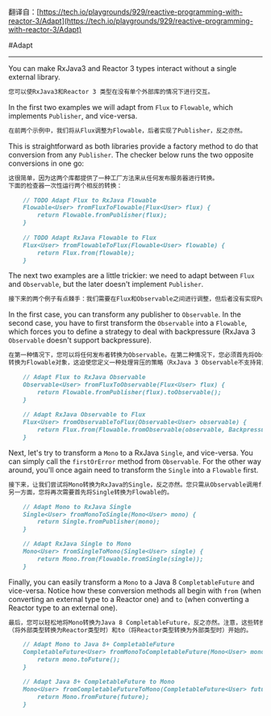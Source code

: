 翻译自：[https://tech.io/playgrounds/929/reactive-programming-with-reactor-3/Adapt](https://tech.io/playgrounds/929/reactive-programming-with-reactor-3/Adapt)

#Adapt
***
You can make RxJava3 and Reactor 3 types interact without a single external library.
```markdown
您可以使RxJava3和Reactor 3 类型在没有单个外部库的情况下进行交互。
```

In the first two examples we will adapt from `Flux` to `Flowable`, which implements 
`Publisher`, and vice-versa.
```markdown
在前两个示例中，我们将从Flux调整为Flowable，后者实现了Publisher，反之亦然。
```

This is straightforward as both libraries provide a factory method to do that 
conversion from any `Publisher`. The checker below runs the two opposite conversions 
in one go:
```markdown
这很简单，因为这两个库都提供了一种工厂方法来从任何发布服务器进行转换。
下面的检查器一次性运行两个相反的转换：
```

```markdown
    // TODO Adapt Flux to RxJava Flowable
    Flowable<User> fromFluxToFlowable(Flux<User> flux) {
        return Flowable.fromPublisher(flux);
    }
    
    // TODO Adapt RxJava Flowable to Flux
    Flux<User> fromFlowableToFlux(Flowable<User> flowable) {
        return Flux.from(flowable);
    }
```

The next two examples are a little trickier: we need to adapt between `Flux` and 
`Observable`, but the later doesn't implement `Publisher`.
```markdown
接下来的两个例子有点棘手：我们需要在Flux和Observable之间进行调整，但后者没有实现Publisher。
```

In the first case, you can transform any publisher to `Observable`. In the second 
case, you have to first transform the `Observable` into a `Flowable`, which forces 
you to define a strategy to deal with backpressure (RxJava 3 `Observable` doesn't 
support backpressure).
```markdown
在第一种情况下，您可以将任何发布者转换为Observable。在第二种情况下，您必须首先将Observable对象
转换为Flowable对象，这迫使您定义一种处理背压的策略（RxJava 3 Observable不支持背压）。
```

```markdown
    // Adapt Flux to RxJava Observable
    Observable<User> fromFluxToObservable(Flux<User> flux) {
        return Flowable.fromPublisher(flux).toObservable();
    }
    
    // Adapt RxJava Observable to Flux
    Flux<User> fromObservableToFlux(Observable<User> observable) {
        return Flux.from(Flowable.fromObservable(observable, BackpressureStrategy.DROP));
    }
```

Next, let's try to transform a `Mono` to a RxJava `Single`, and vice-versa. You can 
simply call the `firstOrError` method from `Observable`. For the other way around, 
you'll once again need to transform the `Single` into a `Flowable` first.
```markdown
接下来，让我们尝试将Mono转换为RxJava的Single，反之亦然。您只需从Observable调用firstOrError方法。
另一方面，您将再次需要首先将Single转换为Flowable的。
```

```markdown
    // Adapt Mono to RxJava Single
    Single<User> fromMonoToSingle(Mono<User> mono) {
        return Single.fromPublisher(mono);
    }

    // Adapt RxJava Single to Mono
    Mono<User> fromSingleToMono(Single<User> single) {
        return Mono.from(Flowable.fromSingle(single));
    }
```

Finally, you can easily transform a `Mono` to a Java 8 `CompletableFuture` and vice-versa. 
Notice how these conversion methods all begin with `from` (when converting an external 
type to a Reactor one) and `to` (when converting a Reactor type to an external one).
```markdown
最后，您可以轻松地将Mono转换为Java 8 CompletableFuture，反之亦然。注意，这些转换方法都是从from
（将外部类型转换为Reactor类型时）和to（将Reactor类型转换为外部类型时）开始的。
```

```markdown
    // Adapt Mono to Java 8+ CompletableFuture
    CompletableFuture<User> fromMonoToCompletableFuture(Mono<User> mono) {
        return mono.toFuture();
    }

    // Adapt Java 8+ CompletableFuture to Mono
    Mono<User> fromCompletableFutureToMono(CompletableFuture<User> future) {
        return Mono.fromFuture(future);
    }
```